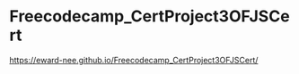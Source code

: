 # Freecodecamp_CertProject3OFJSCert

https://eward-nee.github.io/Freecodecamp_CertProject3OFJSCert/
